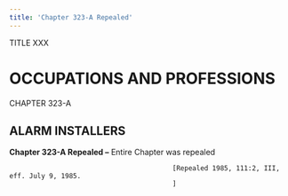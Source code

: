 ```yaml
---
title: 'Chapter 323-A Repealed'
---
```


TITLE XXX
                                             
OCCUPATIONS AND PROFESSIONS
===========================

CHAPTER 323-A
                                             
ALARM INSTALLERS
----------------

**Chapter 323-A Repealed –** Entire Chapter was repealed


                                             [Repealed 1985, 111:2, III, eff. July 9, 1985.
                                             ]
